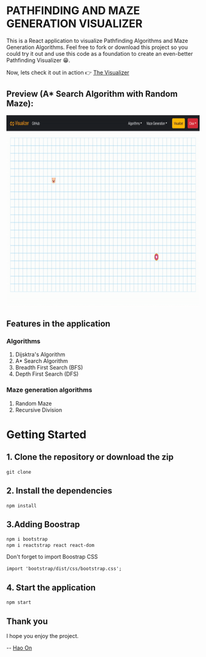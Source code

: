 # PATHFINDING AND MAZE GENERATION VISUALIZER
This is a React application to visualize Pathfinding Algorithms and Maze Generation Algorithms. Feel free to fork or download this project so you could try it out and use this code as a foundation to create an even-better Pathfinding Visualizer :grin:.

Now, lets check it out in action :point_right: [The Visualizer](https://ho-pathfinding-visualizer.netlify.app)

## Preview (A* Search Algorithm with Random Maze): 

<p align="center">
  <img src="Preview.gif" width="600" height="500">
</p>

## Features in the application
### Algorithms
1) Dijsktra's Algorithm
2) A* Search Algorithm
3) Breadth First Search (BFS)
4) Depth First Search (DFS)

### Maze generation algorithms
1) Random Maze
2) Recursive Division

# Getting Started
## 1. Clone the repository or download the zip
```
git clone 
```

## 2. Install the dependencies
```
npm install
```

## 3.Adding Boostrap
```
npm i bootstrap
npm i reactstrap react react-dom
```
Don't forget to import Boostrap CSS
```
import 'bootstrap/dist/css/bootstrap.css';
```

## 4. Start the application
```
npm start
```
## Thank you

I hope you enjoy the project.

-- [Hao On](https://www.linkedin.com/in/hao-on/)
